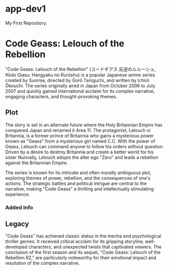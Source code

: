 # app-dev1
My First Repository.
# Code Geass: Lelouch of the Rebellion

"Code Geass: Lelouch of the Rebellion" (コードギアス 反逆のルルーシュ, Kōdo Giasu: Hangyaku no Rurūshu) is a popular Japanese anime series created by Sunrise, directed by Gorō Taniguchi, and written by Ichirō Ōkouchi. The series originally aired in Japan from October 2006 to July 2007 and quickly gained international acclaim for its complex narrative, engaging characters, and thought-provoking themes.

## Plot

The story is set in an alternate future where the Holy Britannian Empire has conquered Japan and renamed it Area 11. The protagonist, Lelouch vi Britannia, is a former prince of Britannia who gains a mysterious power known as "Geass" from a mysterious girl named C.C. With the power of Geass, Lelouch can command anyone to follow his orders without question. Driven by a desire to destroy Britannia and create a better world for his sister Nunnally, Lelouch adopts the alter ego "Zero" and leads a rebellion against the Britannian Empire.

The series is known for its intricate and often morally ambiguous plot, exploring themes of power, rebellion, and the consequences of one's actions. The strategic battles and political intrigue are central to the narrative, making "Code Geass" a thrilling and intellectually stimulating experience.

### Added Info 
## Legacy

"Code Geass" has achieved classic status in the mecha and psychological thriller genres. It received critical acclaim for its gripping storyline, well-developed characters, and unexpected twists that captivated viewers. The conclusion of the first season and its sequel, "Code Geass: Lelouch of the Rebellion R2," are particularly noteworthy for their emotional impact and resolution of the complex narrative.
